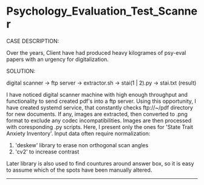 # Psychology_Evaluation_Test_Scanner

CASE DESCRIPTION:

Over the years, Client have had produced heavy kilogrames of psy-eval papers with an urgency for digitalization.

SOLUTION:

digital scanner -> ftp server -> extractor.sh -> stai(1 | 2).py -> stai.txt (result)

I have noticed digital scanner machine with high enough throughput and functionality to send created pdf's into a ftp server.
Using this opportunity, I have created systemd service, that constantly checks ftp://~/pdf directory for new documents.
If any, images are extracted, then converted to .png format to exclude any codec incompatibilities.
Images are then processed with coresponding .py scripts. Here, I present only the ones for 'State Trait Anxiety Inventory'.
Input data often require normalization:
  1. 'deskew' library to erase non orthogonal scan angles
  2. 'cv2' to increase contrast
  
Later library is also used to find countures around answer box, so it is easy to assume which of the spots have been manually altered.

---
